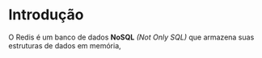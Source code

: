 # Introdução
O Redis é um banco de dados **NoSQL** *(Not Only SQL)* que armazena suas estruturas de dados em memória,
